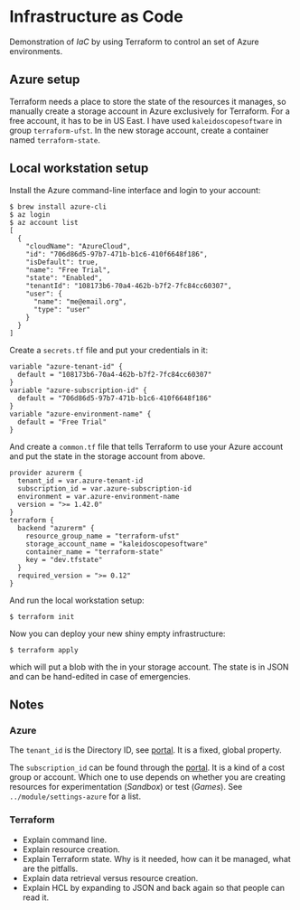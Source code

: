 # Infrastructure as Code

Demonstration of _IaC_ by using Terraform to control an set of Azure environments.

## Azure setup

Terraform needs a place to store the state of the resources it manages, so manually create a storage account in Azure exclusively for Terraform.  For a free account, it has to be in US East.  I have used `kaleidoscopesoftware` in group `terraform-ufst`.  In the new storage account, create a container named `terraform-state`.


## Local workstation setup

Install the Azure command-line interface and login to your account:

    $ brew install azure-cli
    $ az login
    $ az account list
    [
      {
        "cloudName": "AzureCloud",
        "id": "706d86d5-97b7-471b-b1c6-410f6648f186",
        "isDefault": true,
        "name": "Free Trial",
        "state": "Enabled",
        "tenantId": "108173b6-70a4-462b-b7f2-7fc84cc60307",
        "user": {
          "name": "me@email.org",
          "type": "user"
        }
      }
    ]

Create a `secrets.tf` file and put your credentials in it:

    variable "azure-tenant-id" {
      default = "108173b6-70a4-462b-b7f2-7fc84cc60307"
    }
    variable "azure-subscription-id" {
      default = "706d86d5-97b7-471b-b1c6-410f6648f186"
    }
    variable "azure-environment-name" {
      default = "Free Trial"
    }

And create a `common.tf` file that tells Terraform to use your Azure account and put the state in the storage account from above.

    provider azurerm {
      tenant_id = var.azure-tenant-id
      subscription_id = var.azure-subscription-id
      environment = var.azure-environment-name
      version = ">= 1.42.0"
    }
    terraform {
      backend "azurerm" {
        resource_group_name = "terraform-ufst"
        storage_account_name = "kaleidoscopesoftware"
        container_name = "terraform-state"
        key = "dev.tfstate"
      }
      required_version = ">= 0.12"
    }

And run the local workstation setup:

    $ terraform init

Now you can deploy your new shiny empty infrastructure:

    $ terraform apply

which will put a blob with the in your storage account.  The state is in JSON and can be hand-edited in case of emergencies.

## Notes

### Azure

The `tenant_id` is the Directory ID, see [portal](https://portal.azure.com/#blade/Microsoft_AAD_IAM/ActiveDirectoryMenuBlade/Properties).  It is a fixed, global property.

The `subscription_id` can be found through the [portal](https://portal.azure.com/#blade/Microsoft_Azure_Billing/SubscriptionsBlade).  It is a kind of a cost group or account.  Which one to use depends on whether you are creating resources for experimentation (*Sandbox*) or test (*Games*).  See `../module/settings-azure` for a list.

### Terraform

- Explain command line.
- Explain resource creation.
- Explain Terraform state.  Why is it needed, how can it be managed, what are the pitfalls.
- Explain data retrieval versus resource creation.
- Explain HCL by expanding to JSON and back again so that people can read it.

